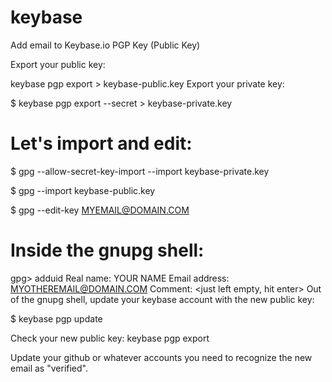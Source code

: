 # keybase
Add email to Keybase.io PGP Key (Public Key)


Export your public key:

keybase pgp export > keybase-public.key
Export your private key:

$ keybase pgp export --secret > keybase-private.key

# Let's import and edit:

$ gpg --allow-secret-key-import --import keybase-private.key

$ gpg --import keybase-public.key

$ gpg --edit-key MYEMAIL@DOMAIN.COM

# Inside the gnupg shell:

gpg> adduid
Real name: YOUR NAME
Email address: MYOTHEREMAIL@DOMAIN.COM
Comment: <just left empty, hit enter>
Out of the gnupg shell, update your keybase account with the new public key:

$ keybase pgp update

Check your new public key: keybase pgp export

Update your github or whatever accounts you need to recognize the new email as "verified".
